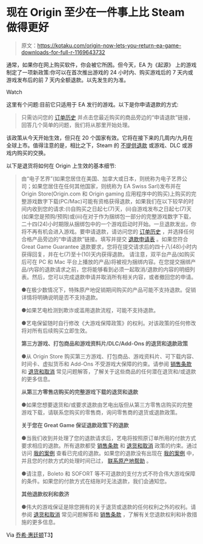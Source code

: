 # 现在 Origin 至少在一件事上比 Steam 做得更好

> 原文：<https://kotaku.com/origin-now-lets-you-return-ea-game-downloads-for-full-r-1169643732>

通常，如果你在网上购买软件，你会被它所困。但今天，EA 为《起源》 上的游戏制定了一项新政策:你可以在首次推出游戏的 24 小时内、购买游戏后的 7 天内或游戏发布后的前 7 天内全额退款。以先发生的为准。

Watch

这里有个问题:目前它只适用于 EA 发行的游戏。以下是你申请退款的方式:

> 只需访问您的 [订单历史](https://account.origin.com/cp-ui/orderhistory/index?locale=en_US&env=prod&sourceType=web) 并点击您最近购买的商品旁边的“申请退款”链接，回答几个简单的问题，我们将从那里开始处理。

该政策从今天开始生效，但只在 20 个国家有效。它将在接下来的几周内/九月在全球上市。值得注意的是，相比之下，Steam 的 [不提供退款](https://support.steampowered.com/kb_article.php?ref=8360-WEJC-2625#refund) 或游戏、DLC 或游戏内购买的交换。

以下是退货将如何在 Origin 上生效的基本细节:

> 由“电子艺界”(如果您居住在美国、加拿大或日本，则统称为电子艺界公司；如果您居住在任何其他国家，则统称为 EA Swiss Sarl)发布并在 Origin Store(Origin.com 和 Origin gaming 应用程序中的购买)上购买的完整游戏数字下载(PC/Mac)可能有资格获得退款，如果我们在以下较早的时间内收到您的请求:(I)自购买之日起七(7)天，(ii)自游戏发布之日起七(7)天(如果您是预购/预购)或(iii)在对于作为捆绑包一部分的完整游戏数字下载，二十四(24)小时期限从捆绑包中的一个游戏启动时开始。一旦退款发出，你将不再有机会进入游戏。要申请退款，请访问您的 [订单历史](https://account.origin.com/cp-ui/orderhistory/index?locale=en_US&env=prod&sourceType=web) ，并选择任何合格产品旁边的“申请退款”链接。填写并提交 [退款申请表](https://help.ea.com/en/refund) 。如果您符合 Great Game Guarantee 退款要求，您将在提交请求后的四十八(48)小时内获得回复，并在七(7)至十(10)天内获得退款。
> 请注意，双平台产品(如购买后可在 PC 和 Mac 平台上播放的产品)将被视为捆绑内容。在您提交捆绑产品/内容的退款请求之前，您将能够看到必须一起取消/退款的内容的明细列表。然后，您可以完成退款申请并取消所有相关内容，或者撤回您的申请。
> 
> ●在极少数情况下，特殊原产地促销期间购买的产品可能不支持退款。促销详情将明确说明是否不支持退款。
> 
> ●如果艺电检测到欺诈或滥用退款流程，可能不支持退款。
> 
> ●艺电保留随时自行修改《大游戏保障政策》的权利。对该政策的任何修改将对所有后续购买立即生效。
> 
> **第三方游戏、打包商品和游戏资料片/DLC/Add-Ons 的退货和退款政策**
> 
> ●从 Origin Store 购买第三方游戏、打包商品、游戏资料片、可下载内容、时间卡、虚拟货币和 Add-Ons 不受游戏大保障的约束。请参阅 [销售条款](https://www.origin.com/en-us/termsofsale) 和 [退货和取消](https://help.ea.com/article/returns-and-cancellations) 常见问题解答，了解关于这些商品的任何潜在退货和/或退款的更多信息。
> 
> **从第三方零售店购买的完整游戏下载的退货和退款**
> 
> ●如果您想要退货和/或要求退款由艺电出版但从第三方零售店购买的完整游戏下载，请联系您购买的零售商，询问零售商的退货或退款政策。
> 
> **关于您在 Great Game 保证退款政策下的退款**
> 
> ●当我们收到并处理了您的退款请求后，艺电将按照原订单所用的付款方式要求相应的退款。所有退款都受 [销售条款](https://www.origin.com/en-us/termsofsale) 和 [退货和取消](https://help.ea.com/article/returns-and-cancellations) 政策的约束。通过访问 [我的案例](https://help.ea.com/my-cases) 查看已完成的退款。如果您的退款没有出现在 [我的案例](https://help.ea.com/my-cases) 中，并且您的付款方式的处理时间已过， [联系原产地帮助](https://help.ea.com/origin/origin) 。
> 
> ●请注意，Boleto 和 SOFORT 等不可退款的支付方式不符合伟大游戏保障的条件。如果您的付款方式在结账时无法退款，我们会通知您。
> 
> **其他退款权利和救济**
> 
> ●伟大的游戏保证是除您拥有的关于退货或退款的任何权利之外的权利。请参阅 [退货和取消](https://help.ea.com/article/returns-and-cancellations) 常见问题解答和 [销售条款](https://www.origin.com/en-us/termsofsale) ，了解有关您退款权利和补救措施的更多信息。

Via [乔希·惠廷顿](https://twitter.com/Mario__Bones/status/369637772572635136)T3】